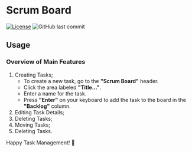 # Scrum Board
[![License](https://img.shields.io/badge/License-Apache_2.0-blue.svg)](https://github.com/Nekhocheninov/ScrumBoard/blob/main/LICENSE.md)
![GitHub last commit](https://img.shields.io/github/last-commit/Nekhocheninov/ScrumBoard)

## Usage

### Overview of Main Features

1. Creating Tasks;
   - To create a new task, go to the **"Scrum Board"** header.
   - Click the area labeled **"Title..."**.
   - Enter a name for the task.
   - Press **"Enter"** on your keyboard to add the task to the board in the **"Backlog"** column.
2. Editing Task Details;
3. Deleting Tasks;
4. Moving Tasks;
5. Deleting Tasks.

Happy Task Management! 🚀
